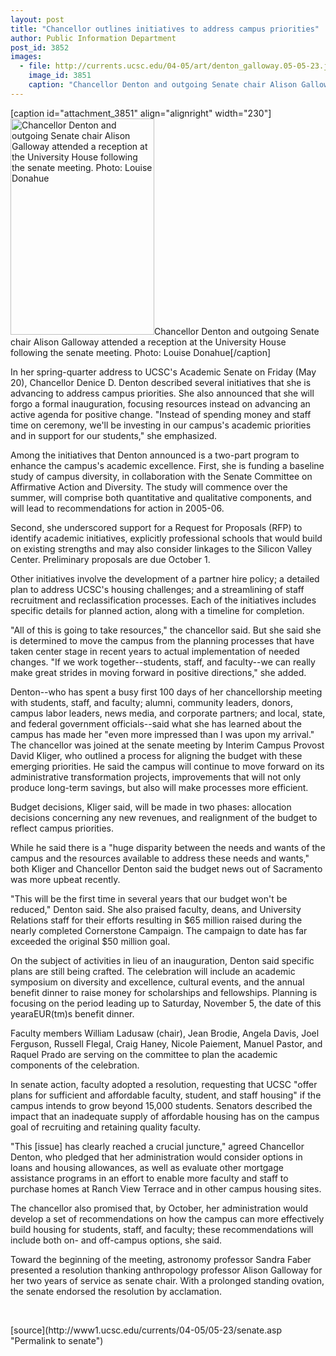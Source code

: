 ```yaml
---
layout: post
title: "Chancellor outlines initiatives to address campus priorities"
author: Public Information Department
post_id: 3852
images:
  - file: http://currents.ucsc.edu/04-05/art/denton_galloway.05-05-23.jpg
    image_id: 3851
    caption: "Chancellor Denton and outgoing Senate chair Alison Galloway attended a reception at the University House following the senate meeting. Photo: Louise Donahue"
---
```


[caption id="attachment_3851" align="alignright" width="230"]<a href="http://localhost/mysite/wp-content/uploads/2005/05/denton_galloway.05-05-23.jpg"><img class="size-full wp-image-3851" src="http://localhost/mysite/wp-content/uploads/2005/05/denton_galloway.05-05-23.jpg" alt="Chancellor Denton and outgoing Senate chair Alison Galloway attended a reception at the University House following the senate meeting. Photo: Louise Donahue" width="230" height="346" /></a>Chancellor Denton and outgoing Senate chair Alison Galloway attended a reception at the University House following the senate meeting. Photo: Louise Donahue[/caption]
<a name="content" id="content"></a>
<p>
  In her spring-quarter address to UCSC's Academic Senate on Friday (May 20), Chancellor Denice D. Denton described several initiatives that she is advancing to address campus priorities. She also announced that she will forgo a formal inauguration, focusing resources instead on advancing an active agenda for positive change. "Instead of spending money and staff time on ceremony, we'll be investing in our campus's academic priorities and in support for our students," she emphasized.
</p>
<p>
  Among the initiatives that Denton announced is a two-part program to enhance the campus's academic excellence. First, she is funding a baseline study of campus diversity, in collaboration with the Senate Committee on Affirmative Action and Diversity. The study will commence over the summer, will comprise both quantitative and qualitative components, and will lead to recommendations for action in 2005-06.
</p>
<p>
  Second, she underscored support for a Request for Proposals (RFP) to identify academic initiatives, explicitly professional schools that would build on existing strengths and may also consider linkages to the Silicon Valley Center. Preliminary proposals are due October 1.
</p>
<p>
  Other initiatives involve the development of a partner hire policy; a detailed plan to address UCSC's housing challenges; and a streamlining of staff recruitment and reclassification processes. Each of the initiatives includes specific details for planned action, along with a timeline for completion.
</p>
<p>
  "All of this is going to take resources," the chancellor said. But she said she is determined to move the campus from the planning processes that have taken center stage in recent years to actual implementation of needed changes. "If we work together--students, staff, and faculty--we can really make great strides in moving forward in positive directions," she added.
</p>
<p>
  Denton--who has spent a busy first 100 days of her chancellorship meeting with students, staff, and faculty; alumni, community leaders, donors, campus labor leaders, news media, and corporate partners; and local, state, and federal government officials--said what she has learned about the campus has made her "even more impressed than I was upon my arrival." The chancellor was joined at the senate meeting by Interim Campus Provost David Kliger, who outlined a process for aligning the budget with these emerging priorities. He said the campus will continue to move forward on its administrative transformation projects, improvements that will not only produce long-term savings, but also will make processes more efficient.
</p>
<p>
  Budget decisions, Kliger said, will be made in two phases: allocation decisions concerning any new revenues, and realignment of the budget to reflect campus priorities.
</p>
<p>
  While he said there is a "huge disparity between the needs and wants of the campus and the resources available to address these needs and wants," both Kliger and Chancellor Denton said the budget news out of Sacramento was more upbeat recently.
</p>
<p>
  "This will be the first time in several years that our budget won't be reduced," Denton said. She also praised faculty, deans, and University Relations staff for their efforts resulting in $65 million raised during the nearly completed Cornerstone Campaign. The campaign to date has far exceeded the original $50 million goal.
</p>
<p>
  On the subject of activities in lieu of an inauguration, Denton said specific plans are still being crafted. The celebration will include an academic symposium on diversity and excellence, cultural events, and the annual benefit dinner to raise money for scholarships and fellowships. Planning is focusing on the period leading up to Saturday, November 5, the date of this yearaEUR(tm)s benefit dinner.
</p>
<p>
  Faculty members William Ladusaw (chair), Jean Brodie, Angela Davis, Joel Ferguson, Russell Flegal, Craig Haney, Nicole Paiement, Manuel Pastor, and Raquel Prado are serving on the committee to plan the academic components of the celebration.
</p>
<p>
  In senate action, faculty adopted a resolution, requesting that UCSC "offer plans for sufficient and affordable faculty, student, and staff housing" if the campus intends to grow beyond 15,000 students. Senators described the impact that an inadequate supply of affordable housing has on the campus goal of recruiting and retaining quality faculty.
</p>
<p>
  "This [issue] has clearly reached a crucial juncture," agreed Chancellor Denton, who pledged that her administration would consider options in loans and housing allowances, as well as evaluate other mortgage assistance programs in an effort to enable more faculty and staff to purchase homes at Ranch View Terrace and in other campus housing sites.
</p>
<p>
  The chancellor also promised that, by October, her administration would develop a set of recommendations on how the campus can more effectively build housing for students, staff, and faculty; these recommendations will include both on- and off-campus options, she said.
</p>
<p>
  Toward the beginning of the meeting, astronomy professor Sandra Faber presented a resolution thanking anthropology professor Alison Galloway for her two years of service as senate chair. With a prolonged standing ovation, the senate endorsed the resolution by acclamation.
</p>
<p>
  <br>
</p>
[source](http://www1.ucsc.edu/currents/04-05/05-23/senate.asp "Permalink to senate")
